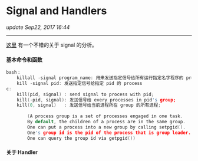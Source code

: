 # Signal and Handlers
_update Sep22, 2017  16:44_

---
[这里](http://wangyuxxx.iteye.com/blog/1703252) 有一个不错的关于 signal 的分析。
#### 基本命令和函数
```c
bash：
    killall -signal program_name: 用来发送指定信号给所有运行指定名字程序的 process 
    kill -signal pid: 发送指定信号给指定 pid 的 process
c:
    kill(pid, signal) : send signal to process with pid;
    kill(-pid, signal): 发送信号给 every processes in pid's group;
    kill(0, signal)   : 发送信号给当前进程所在 group 的所有进程;
        
        (A process group is a set of processes engaged in one task.
        By default, the children of a process are in the same group.
        One can put a process into a new group by calling setpgid().
        One's group id is the pid of the process that is group leader.
        One can query the group id via getpgid())
```    

#### 关于 Handler
